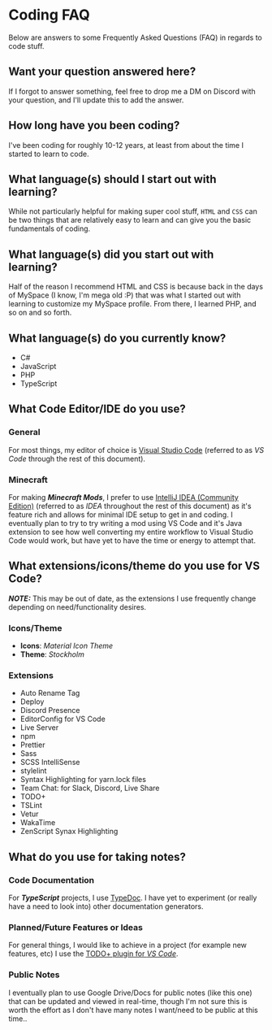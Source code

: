 # Coding FAQ

Below are answers to some Frequently Asked Questions (FAQ) in regards to code stuff.

## Want your question answered here?

If I forgot to answer something, feel free to drop me a DM on Discord with your question, and I'll update this to add the answer.

## How long have you been coding?

I've been coding for roughly 10-12 years, at least from about the time I started to learn to code.

## What language(s) should I start out with learning?

While not particularly helpful for making super cool stuff, `HTML` and `CSS` can be two things that are relatively easy to learn and can give you the basic fundamentals of coding.

## What language(s) did you start out with learning?

Half of the reason I recommend HTML and CSS is because back in the days of MySpace (I know, I'm mega old :P) that was what I started out with learning to customize my MySpace profile. From there, I learned PHP, and so on and so forth.

## What language(s) do you currently know?

- C#
- JavaScript
- PHP
- TypeScript

## What Code Editor/IDE do you use?

### General

For most things, my editor of choice is [Visual Studio Code](https://code.visualstudio.com/) (referred to as _VS Code_ through the rest of this document).

### Minecraft

For making **_Minecraft Mods_**, I prefer to use [IntelliJ IDEA (Community Edition)](https://www.jetbrains.com/idea/) (referred to as _IDEA_ throughout the rest of this document) as it's feature rich and allows for minimal IDE setup to get in and coding. I eventually plan to try to try writing a mod using VS Code and it's Java extension to see how well converting my entire workflow to Visual Studio Code would work, but have yet to have the time or energy to attempt that.

## What extensions/icons/theme do you use for VS Code?

**_NOTE:_** This may be out of date, as the extensions I use frequently change depending on need/functionality desires.

### Icons/Theme

<!-- TODO: Add links to the icons/themes -->

- **Icons**: _Material Icon Theme_
- **Theme**: _Stockholm_

### Extensions

<!-- TODO: Add links to the extensions -->

- Auto Rename Tag
- Deploy
- Discord Presence
- EditorConfig for VS Code
- Live Server
- npm
- Prettier
- Sass
- SCSS IntelliSense
- stylelint
- Syntax Highlighting for yarn.lock files
- Team Chat: for Slack, Discord, Live Share
- TODO+
- TSLint
- Vetur
- WakaTime
- ZenScript Synax Highlighting

## What do you use for taking notes?

### Code Documentation

For **_TypeScript_** projects, I use [TypeDoc](https://typedoc.org/). I have yet to experiment (or really have a need to look into) other documentation generators.

### Planned/Future Features or Ideas
For general things, I would like to achieve in a project (for example new features, etc) I use the [TODO+ plugin for _VS Code_](https://marketplace.visualstudio.com/items?itemName=fabiospampinato.vscode-todo-plus).

### Public Notes
I eventually plan to use Google Drive/Docs for public notes (like this one) that can be updated and viewed in real-time, though I'm not sure this is worth the effort as I don't have many notes I want/need to be public at this time..
